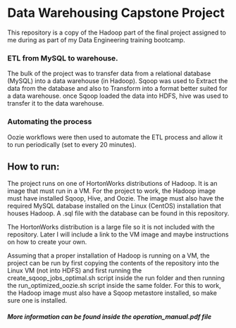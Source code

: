# Data Warehousing Capstone Project

This repository is a copy of the Hadoop part of the final project assigned to me during as part of my Data Engineering training bootcamp. 

### ETL from MySQL to warehouse.

The bulk of the project was to transfer data from a relational database (MySQL) into a data warehouse (in Hadoop).
Sqoop was used to Extract the data from the database and also to Transform into a format better suited for a data warehouse. once Sqoop loaded the data into HDFS, hive was used to transfer it to the data warehouse.

### Automating the process

Oozie workflows were then used to automate the ETL process and allow it to run periodically (set to every 20 minutes).

## How to run:

The project runs on one of HortonWorks distributions of Hadoop. It is an image that must run in a VM. For the project to work, the Hadoop image must have installed Sqoop, Hive, and Oozie. The image must also have the required MySQL database installed on the Linux (CentOS) installation that houses Hadoop. A .sql file with the database can be found in this repository.

The HortonWorks distribution is a large file so it is not included with the repository. Later I will include a link to the VM image and maybe instructions on how to create your own.

Assuming that a proper installation of Hadoop is running on a VM, the project can be run by first copying the contents of the repository into the Linux VM (not into HDFS) and first running the create_sqoop_jobs_optimal.sh script inside the run folder and then running the run_optimized_oozie.sh script inside the same folder. For this to work, the Hadoop image must also have a Sqoop metastore installed, so make sure one is installed. 

##### More information can be found inside the operation_manual.pdf file 